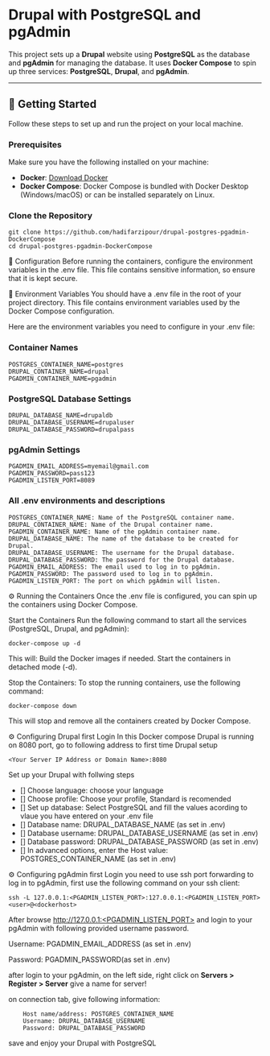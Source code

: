 # Drupal with PostgreSQL and pgAdmin

This project sets up a **Drupal** website using **PostgreSQL** as the database and **pgAdmin** for managing the database. It uses **Docker Compose** to spin up three services: **PostgreSQL**, **Drupal**, and **pgAdmin**.

---

## 🚀 Getting Started

Follow these steps to set up and run the project on your local machine.

### Prerequisites

Make sure you have the following installed on your machine:

- **Docker**: [Download Docker](https://www.docker.com/get-started)
- **Docker Compose**: Docker Compose is bundled with Docker Desktop (Windows/macOS) or can be installed separately on Linux.

### Clone the Repository

```
git clone https://github.com/hadifarzipour/drupal-postgres-pgadmin-DockerCompose
cd drupal-postgres-pgadmin-DockerCompose
```

🔧 Configuration
Before running the containers, configure the environment variables in the .env file. This file contains sensitive information, so ensure that it is kept secure.

🔑 Environment Variables
You should have a .env file in the root of your project directory. This file contains environment variables used by the Docker Compose configuration.

Here are the environment variables you need to configure in your .env file:

### Container Names
```
POSTGRES_CONTAINER_NAME=postgres
DRUPAL_CONTAINER_NAME=drupal
PGADMIN_CONTAINER_NAME=pgadmin
```
### PostgreSQL Database Settings
```
DRUPAL_DATABASE_NAME=drupaldb
DRUPAL_DATABASE_USERNAME=drupaluser
DRUPAL_DATABASE_PASSWORD=drupalpass
```
### pgAdmin Settings
```
PGADMIN_EMAIL_ADDRESS=myemail@gmail.com
PGADMIN_PASSWORD=pass123
PGADMIN_LISTEN_PORT=8089
```

### All .env environments and descriptions
```
POSTGRES_CONTAINER_NAME: Name of the PostgreSQL container name.
DRUPAL_CONTAINER_NAME: Name of the Drupal container name.
PGADMIN_CONTAINER_NAME: Name of the pgAdmin container name.
DRUPAL_DATABASE_NAME: The name of the database to be created for Drupal.
DRUPAL_DATABASE_USERNAME: The username for the Drupal database.
DRUPAL_DATABASE_PASSWORD: The password for the Drupal database.
PGADMIN_EMAIL_ADDRESS: The email used to log in to pgAdmin.
PGADMIN_PASSWORD: The password used to log in to pgAdmin.
PGADMIN_LISTEN_PORT: The port on which pgAdmin will listen.
```

⚙️ Running the Containers
Once the .env file is configured, you can spin up the containers using Docker Compose.

Start the Containers
Run the following command to start all the services (PostgreSQL, Drupal, and pgAdmin):

```
docker-compose up -d
```

This will:
Build the Docker images if needed.
Start the containers in detached mode (-d).

Stop the Containers:
To stop the running containers, use the following command:

```
docker-compose down
```

This will stop and remove all the containers created by Docker Compose.

⚙️ Configuring Drupal first Login
In this Docker compose Drupal is running on 8080 port, go to following address to first time Drupal setup

```
<Your Server IP Address or Domain Name>:8080
```

Set up your Drupal with follwing steps

- [] Choose language: choose your language
- [] Choose profile: Choose your profile, Standard is recomended
- [] Set up database: Select PostgreSQL and fill the values acording to vlaue you have entered on your .env file
- [] Database name: DRUPAL_DATABASE_NAME (as set in .env)
- [] Database username: DRUPAL_DATABASE_USERNAME (as set in .env)
- [] Database password: DRUPAL_DATABASE_PASSWORD (as set in .env)
- [] In advanced options, enter the Host value: POSTGRES_CONTAINER_NAME (as set in .env)
        

⚙️ Configuring pgAdmin first Login
you need to use ssh port forwarding to log in to pgAdmin, first use the following command on your ssh client:

```
ssh -L 127.0.0.1:<PGADMIN_LISTEN_PORT>:127.0.0.1:<PGADMIN_LISTEN_PORT> <user>@<dockerhost>
```

After browse http://127.0.0.1:<PGADMIN_LISTEN_PORT> and login to your pgAdmin with following provided username password.

Username: PGADMIN_EMAIL_ADDRESS (as set in .env)

Password: PGADMIN_PASSWORD(as set in .env)

after login to your pgAdmin, on the left side, right click on **Servers > Register > Server** give a name for server!

on connection tab, give following information:

```
	Host name/address: POSTGRES_CONTAINER_NAME
	Username: DRUPAL_DATABASE_USERNAME
	Password: DRUPAL_DATABASE_PASSWORD
```
  
save and enjoy your Drupal with PostgreSQL







